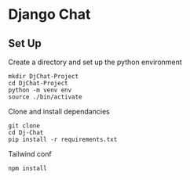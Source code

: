 # Django Chat
## Set Up
Create a directory and set up the python environment
```shell
mkdir DjChat-Project
cd DjChat-Project
python -m venv env
source ./bin/activate
```
Clone and install dependancies
```shell
git clone
cd Dj-Chat
pip install -r requirements.txt
```
Tailwind conf
```shell
npm install
```

